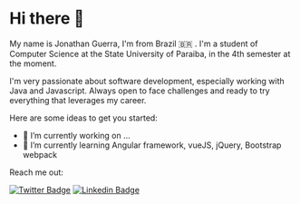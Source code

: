 # Hi there 👋

My name is Jonathan Guerra, I'm from Brazil 🇧🇷 . I'm a student of Computer Science at the State University of Paraiba, in the 4th semester at the moment.

I'm very passionate about software development, especially working with Java and Javascript. Always open to face challenges and ready to try everything that leverages my career.


Here are some ideas to get you started:

- 📌 I’m currently working on ...
- 📌 I’m currently learning Angular framework, vueJS, jQuery, Bootstrap webpack

Reach me out:

[![Twitter Badge](https://img.shields.io/badge/-@jfguerragg-E80000?style=flat-square&labelColor=E80000&logo=twitter&logoColor=white&link=https://twitter.com/jfguerragg)](https://twitter.com/jfguerragg) 
[![Linkedin Badge](https://img.shields.io/badge/-Jonathan%20Guerra-E80000?style=flat-square&logo=Linkedin&logoColor=white&link=https://www.linkedin.com/in/jonathan-alves-a18882120/)](https://www.linkedin.com/in/jonathan-alves-a18882120/) 
